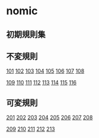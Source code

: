 # nomic

## 初期規則集

## 不変規則

[101](101.md) [102](102.md) [103](103.md) [104](104.md) [105](105.md) [106](106.md) [107](107.md) [108](108.md)

[109](109.md) [110](110.md) [111](111.md) [112](112.md) [113](113.md) [114](114.md) [115](115.md) [116](116.md)

## 可変規則

[201](201.md) [202](202.md) [203](203.md) [204](204.md) [205](205.md) [206](206.md) [207](207.md) [208](208.md)

[209](209.md) [210](210.md) [211](211.md) [212](212.md) [213](213.md)
